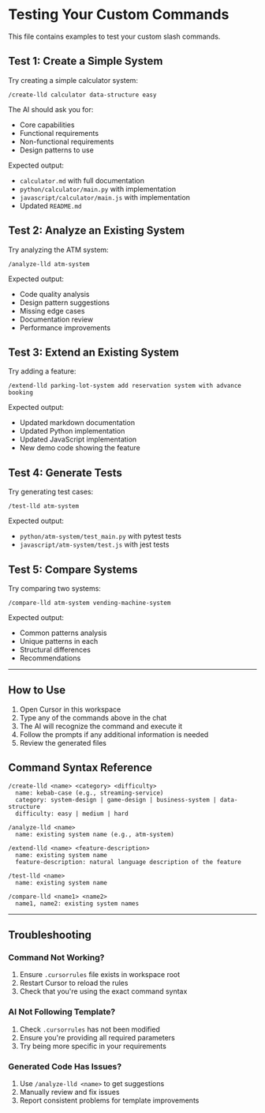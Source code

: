 # Testing Your Custom Commands

This file contains examples to test your custom slash commands.

## Test 1: Create a Simple System

Try creating a simple calculator system:

```text
/create-lld calculator data-structure easy
```

The AI should ask you for:
- Core capabilities
- Functional requirements
- Non-functional requirements
- Design patterns to use

Expected output:
- `calculator.md` with full documentation
- `python/calculator/main.py` with implementation
- `javascript/calculator/main.js` with implementation
- Updated `README.md`

## Test 2: Analyze an Existing System

Try analyzing the ATM system:

```text
/analyze-lld atm-system
```

Expected output:
- Code quality analysis
- Design pattern suggestions
- Missing edge cases
- Documentation review
- Performance improvements

## Test 3: Extend an Existing System

Try adding a feature:

```text
/extend-lld parking-lot-system add reservation system with advance booking
```

Expected output:
- Updated markdown documentation
- Updated Python implementation
- Updated JavaScript implementation
- New demo code showing the feature

## Test 4: Generate Tests

Try generating test cases:

```text
/test-lld atm-system
```

Expected output:
- `python/atm-system/test_main.py` with pytest tests
- `javascript/atm-system/test.js` with jest tests

## Test 5: Compare Systems

Try comparing two systems:

```text
/compare-lld atm-system vending-machine-system
```

Expected output:
- Common patterns analysis
- Unique patterns in each
- Structural differences
- Recommendations

---

## How to Use

1. Open Cursor in this workspace
2. Type any of the commands above in the chat
3. The AI will recognize the command and execute it
4. Follow the prompts if any additional information is needed
5. Review the generated files

## Command Syntax Reference

```text
/create-lld <name> <category> <difficulty>
  name: kebab-case (e.g., streaming-service)
  category: system-design | game-design | business-system | data-structure
  difficulty: easy | medium | hard

/analyze-lld <name>
  name: existing system name (e.g., atm-system)

/extend-lld <name> <feature-description>
  name: existing system name
  feature-description: natural language description of the feature

/test-lld <name>
  name: existing system name

/compare-lld <name1> <name2>
  name1, name2: existing system names
```

---

## Troubleshooting

### Command Not Working?

1. Ensure `.cursorrules` file exists in workspace root
2. Restart Cursor to reload the rules
3. Check that you're using the exact command syntax

### AI Not Following Template?

1. Check `.cursorrules` has not been modified
2. Ensure you're providing all required parameters
3. Try being more specific in your requirements

### Generated Code Has Issues?

1. Use `/analyze-lld <name>` to get suggestions
2. Manually review and fix issues
3. Report consistent problems for template improvements

